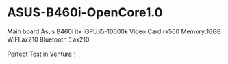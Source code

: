# ASUS-B460i-OpenCore1.0
Main board:Asus B460i itx
iGPU:i5-10600k
Video Card:rx560
Memory:16GB
WIFI:ax210
Bluetooth：ax210

Perfect
Test in Ventura！
